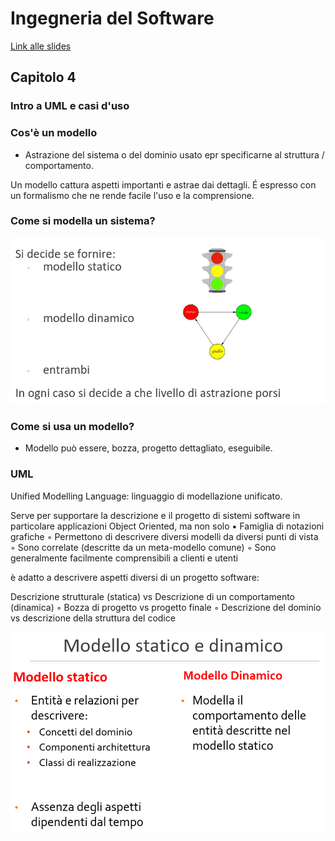 # Ingegneria del Software

[Link alle slides](http://didawiki.cli.di.unipi.it/lib/exe/fetch.php/informatica/is-a/is_04_introuml_casid_uso.pdf)

## Capitolo 4

### Intro a UML e casi d'uso

### Cos'è un modello

- Astrazione del sistema o del dominio usato epr specificarne al struttura / comportamento.

Un modello cattura aspetti importanti e astrae dai dettagli.
É espresso con un formalismo che ne rende facile l'uso e la comprensione.

### Come si modella un sistema?

<p align="center">
  <img src="./assets/Is-4-1.png" alt="is" />
</p>

### Come si usa un modello?

- Modello può essere, bozza, progetto dettagliato, eseguibile.

### UML

Unified Modelling Language: linguaggio di modellazione unificato.

Serve per supportare la descrizione e il progetto di sistemi software in
particolare applicazioni Object Oriented, ma non solo
▪ Famiglia di notazioni grafiche
◦ Permettono di descrivere diversi modelli da diversi punti di vista
◦ Sono correlate (descritte da un meta-modello comune)
◦ Sono generalmente facilmente comprensibili a clienti e utenti

è adatto a descrivere aspetti diversi di un progetto software:

Descrizione strutturale (statica) vs Descrizione di un
comportamento (dinamica)
◦ Bozza di progetto vs progetto finale
◦ Descrizione del dominio vs descrizione della struttura del codice

<p align="center">
  <img src="./assets/Is-4-2.png" alt="is" />
</p>
